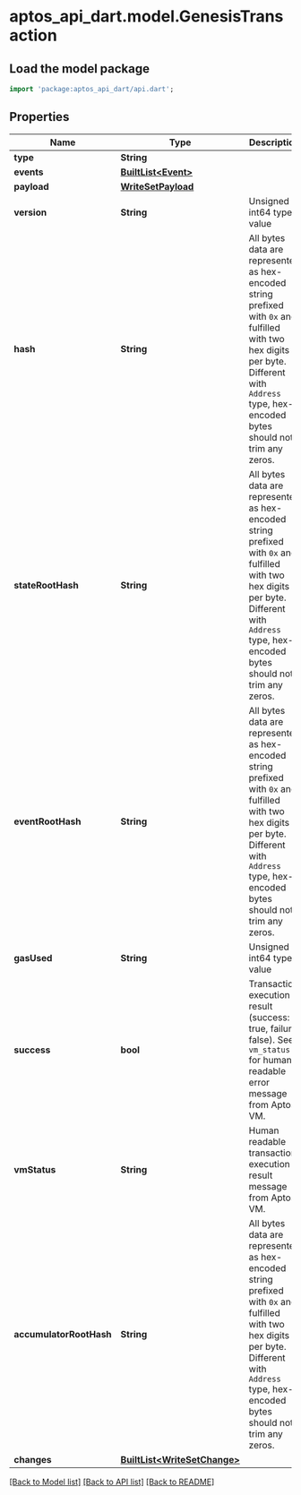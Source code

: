 # aptos_api_dart.model.GenesisTransaction

## Load the model package
```dart
import 'package:aptos_api_dart/api.dart';
```

## Properties
Name | Type | Description | Notes
------------ | ------------- | ------------- | -------------
**type** | **String** |  | 
**events** | [**BuiltList&lt;Event&gt;**](Event.md) |  | 
**payload** | [**WriteSetPayload**](WriteSetPayload.md) |  | 
**version** | **String** | Unsigned int64 type value | 
**hash** | **String** | All bytes data are represented as hex-encoded string prefixed with `0x` and fulfilled with two hex digits per byte.  Different with `Address` type, hex-encoded bytes should not trim any zeros.  | 
**stateRootHash** | **String** | All bytes data are represented as hex-encoded string prefixed with `0x` and fulfilled with two hex digits per byte.  Different with `Address` type, hex-encoded bytes should not trim any zeros.  | 
**eventRootHash** | **String** | All bytes data are represented as hex-encoded string prefixed with `0x` and fulfilled with two hex digits per byte.  Different with `Address` type, hex-encoded bytes should not trim any zeros.  | 
**gasUsed** | **String** | Unsigned int64 type value | 
**success** | **bool** | Transaction execution result (success: true, failure: false). See `vm_status` for human readable error message from Aptos VM.  | 
**vmStatus** | **String** | Human readable transaction execution result message from Aptos VM.  | 
**accumulatorRootHash** | **String** | All bytes data are represented as hex-encoded string prefixed with `0x` and fulfilled with two hex digits per byte.  Different with `Address` type, hex-encoded bytes should not trim any zeros.  | 
**changes** | [**BuiltList&lt;WriteSetChange&gt;**](WriteSetChange.md) |  | 

[[Back to Model list]](../README.md#documentation-for-models) [[Back to API list]](../README.md#documentation-for-api-endpoints) [[Back to README]](../README.md)


